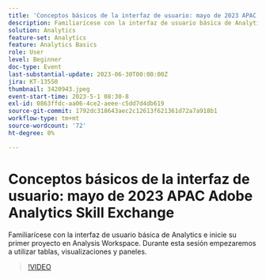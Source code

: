 ```yaml
---
title: 'Conceptos básicos de la interfaz de usuario: mayo de 2023 APAC Adobe Analytics Skill Exchange'
description: Familiarícese con la interfaz de usuario básica de Analytics e inicie su primer proyecto en Analysis Workspace. Durante esta sesión empezaremos a utilizar tablas, visualizaciones y paneles.
solution: Analytics
feature-set: Analytics
feature: Analytics Basics
role: User
level: Beginner
doc-type: Event
last-substantial-update: 2023-06-30T00:00:00Z
jira: KT-13550
thumbnail: 3420943.jpeg
event-start-time: 2023-5-1 08:30-8
exl-id: 0863ffdc-aa06-4ce2-aeee-c5dd7d4db619
source-git-commit: 1792dc318643aec2c12613f621361d72a7a918b1
workflow-type: tm+mt
source-wordcount: '72'
ht-degree: 0%

---
```


# Conceptos básicos de la interfaz de usuario: mayo de 2023 APAC Adobe Analytics Skill Exchange

Familiarícese con la interfaz de usuario básica de Analytics e inicie su primer proyecto en Analysis Workspace. Durante esta sesión empezaremos a utilizar tablas, visualizaciones y paneles.

>[!VIDEO](https://video.tv.adobe.com/v/3420943/?learn=on)
